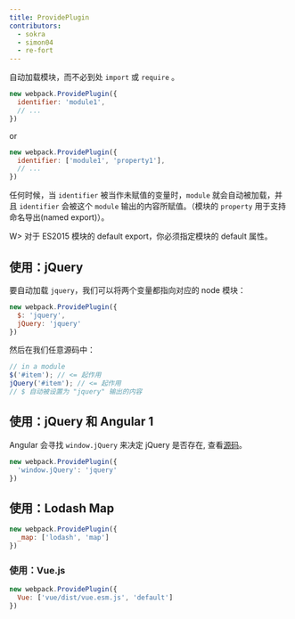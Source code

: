 ```yaml
---
title: ProvidePlugin
contributors:
  - sokra
  - simon04
  - re-fort
---
```


自动加载模块，而不必到处 `import` 或 `require` 。

``` js
new webpack.ProvidePlugin({
  identifier: 'module1',
  // ...
})
```

or

``` js
new webpack.ProvidePlugin({
  identifier: ['module1', 'property1'],
  // ...
})
```

任何时候，当 `identifier` 被当作未赋值的变量时，`module` 就会自动被加载，并且 `identifier` 会被这个 `module` 输出的内容所赋值。（模块的 `property` 用于支持命名导出(named export)）。

W> 对于 ES2015 模块的 default export，你必须指定模块的 default 属性。


## 使用：jQuery

要自动加载 `jquery`，我们可以将两个变量都指向对应的 node 模块：

```javascript
new webpack.ProvidePlugin({
  $: 'jquery',
  jQuery: 'jquery'
})
```

然后在我们任意源码中：

```javascript
// in a module
$('#item'); // <= 起作用
jQuery('#item'); // <= 起作用
// $ 自动被设置为 "jquery" 输出的内容
```


## 使用：jQuery 和 Angular 1

Angular 会寻找 `window.jQuery` 来决定 jQuery 是否存在, 查看[源码](https://github.com/angular/angular.js/blob/v1.5.9/src/Angular.js#L1821-L1823)。

```javascript
new webpack.ProvidePlugin({
  'window.jQuery': 'jquery'
})
```


## 使用：Lodash Map

```javascript
new webpack.ProvidePlugin({
  _map: ['lodash', 'map']
})
```

### 使用：Vue.js

```javascript
new webpack.ProvidePlugin({
  Vue: ['vue/dist/vue.esm.js', 'default']
})
```
